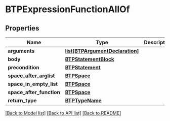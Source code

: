 # BTPExpressionFunctionAllOf

## Properties
Name | Type | Description | Notes
------------ | ------------- | ------------- | -------------
**arguments** | [**list[BTPArgumentDeclaration]**](BTPArgumentDeclaration.md) |  | [optional] 
**body** | [**BTPStatementBlock**](BTPStatementBlock.md) |  | [optional] 
**precondition** | [**BTPStatement**](BTPStatement.md) |  | [optional] 
**space_after_arglist** | [**BTPSpace**](BTPSpace.md) |  | [optional] 
**space_in_empty_list** | [**BTPSpace**](BTPSpace.md) |  | [optional] 
**space_after_function** | [**BTPSpace**](BTPSpace.md) |  | [optional] 
**return_type** | [**BTPTypeName**](BTPTypeName.md) |  | [optional] 

[[Back to Model list]](../README.md#documentation-for-models) [[Back to API list]](../README.md#documentation-for-api-endpoints) [[Back to README]](../README.md)


